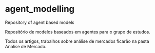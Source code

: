 # agent_modelling
Repository of agent based models

Repositório de modelos baseados em agentes para o grupo de estudos.

Todos os artigos, trabalhos sobre análise de mercados ficarão na pasta Analise de Mercado.
